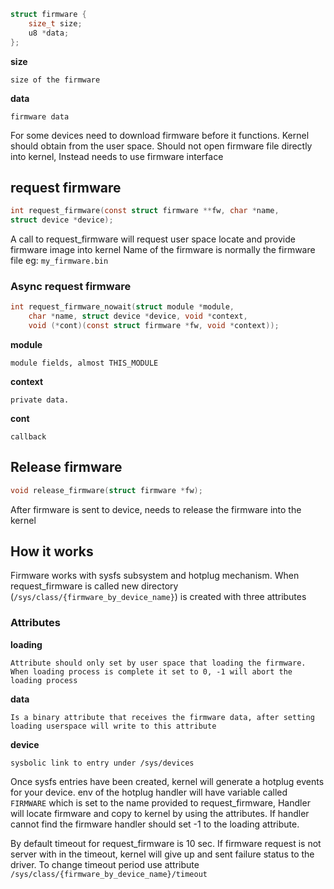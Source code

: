 ```c
struct firmware {
	size_t size;
	u8 *data;
};
```
**size**

	size of the firmware

**data**

	firmware data


For some devices need to download firmware before it functions.
Kernel should obtain from the user space. Should not open firmware file directly into kernel, Instead needs to use firmware interface

## request firmware

```c
int request_firmware(const struct firmware **fw, char *name,
struct device *device);
```

A call to request_firmware will request user space locate and provide firmware image into kernel
Name of the firmware is normally the firmware file eg: `my_firmware.bin`

### Async request firmware
```c
int request_firmware_nowait(struct module *module,
	char *name, struct device *device, void *context,
	void (*cont)(const struct firmware *fw, void *context));
```
**module**

	module fields, almost THIS_MODULE

**context**

	private data.

**cont**

	callback 

## Release firmware

```c
void release_firmware(struct firmware *fw);
```
After firmware is sent to device, needs to release the firmware into the kernel


## How it works

Firmware works with sysfs subsystem and hotplug mechanism.
When request_firmware is called new directory (`/sys/class/{firmware_by_device_name}`) is created with three attributes

### Attributes

**loading**

	Attribute should only set by user space that loading the firmware. When loading process is complete it set to 0, -1 will abort the loading process

**data**

	Is a binary attribute that receives the firmware data, after setting loading userspace will write to this attribute

**device**

	sysbolic link to entry under /sys/devices

Once sysfs entries have been created, kernel will generate a hotplug events for your device. env of the hotplug handler will have variable called `FIRMWARE` which is set to the name provided to request_firmware, Handler will locate firmware and copy to kernel by using the attributes. If handler cannot find the firmware handler should set -1 to the loading attribute.

By default timeout for request_firmware is 10 sec. If firmware request is not server with in the timeout, kernel will give up and sent failure status to the driver. To change timeout period use attribute `/sys/class/{firmware_by_device_name}/timeout`